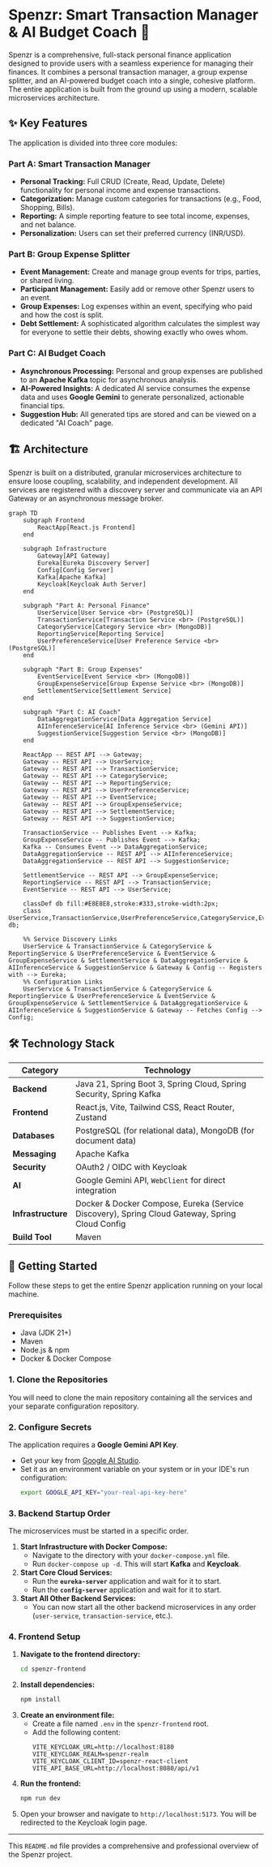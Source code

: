 
# Spenzr: Smart Transaction Manager & AI Budget Coach 💸

Spenzr is a comprehensive, full-stack personal finance application designed to provide users with a seamless experience for managing their finances. It combines a personal transaction manager, a group expense splitter, and an AI-powered budget coach into a single, cohesive platform. The entire application is built from the ground up using a modern, scalable microservices architecture.

## ✨ Key Features

The application is divided into three core modules:

### Part A: Smart Transaction Manager

  * **Personal Tracking:** Full CRUD (Create, Read, Update, Delete) functionality for personal income and expense transactions.
  * **Categorization:** Manage custom categories for transactions (e.g., Food, Shopping, Bills).
  * **Reporting:** A simple reporting feature to see total income, expenses, and net balance.
  * **Personalization:** Users can set their preferred currency (INR/USD).

### Part B: Group Expense Splitter

  * **Event Management:** Create and manage group events for trips, parties, or shared living.
  * **Participant Management:** Easily add or remove other Spenzr users to an event.
  * **Group Expenses:** Log expenses within an event, specifying who paid and how the cost is split.
  * **Debt Settlement:** A sophisticated algorithm calculates the simplest way for everyone to settle their debts, showing exactly who owes whom.

### Part C: AI Budget Coach

  * **Asynchronous Processing:** Personal and group expenses are published to an **Apache Kafka** topic for asynchronous analysis.
  * **AI-Powered Insights:** A dedicated AI service consumes the expense data and uses **Google Gemini** to generate personalized, actionable financial tips.
  * **Suggestion Hub:** All generated tips are stored and can be viewed on a dedicated "AI Coach" page.

## 🏗️ Architecture

Spenzr is built on a distributed, granular microservices architecture to ensure loose coupling, scalability, and independent development. All services are registered with a discovery server and communicate via an API Gateway or an asynchronous message broker.

```mermaid
graph TD
    subgraph Frontend
        ReactApp[React.js Frontend]
    end

    subgraph Infrastructure
        Gateway[API Gateway]
        Eureka[Eureka Discovery Server]
        Config[Config Server]
        Kafka[Apache Kafka]
        Keycloak[Keycloak Auth Server]
    end

    subgraph "Part A: Personal Finance"
        UserService[User Service <br> (PostgreSQL)]
        TransactionService[Transaction Service <br> (PostgreSQL)]
        CategoryService[Category Service <br> (MongoDB)]
        ReportingService[Reporting Service]
        UserPreferenceService[User Preference Service <br> (PostgreSQL)]
    end

    subgraph "Part B: Group Expenses"
        EventService[Event Service <br> (MongoDB)]
        GroupExpenseService[Group Expense Service <br> (MongoDB)]
        SettlementService[Settlement Service]
    end

    subgraph "Part C: AI Coach"
        DataAggregationService[Data Aggregation Service]
        AIInferenceService[AI Inference Service <br> (Gemini API)]
        SuggestionService[Suggestion Service <br> (MongoDB)]
    end

    ReactApp -- REST API --> Gateway;
    Gateway -- REST API --> UserService;
    Gateway -- REST API --> TransactionService;
    Gateway -- REST API --> CategoryService;
    Gateway -- REST API --> ReportingService;
    Gateway -- REST API --> UserPreferenceService;
    Gateway -- REST API --> EventService;
    Gateway -- REST API --> GroupExpenseService;
    Gateway -- REST API --> SettlementService;
    Gateway -- REST API --> SuggestionService;

    TransactionService -- Publishes Event --> Kafka;
    GroupExpenseService -- Publishes Event --> Kafka;
    Kafka -- Consumes Event --> DataAggregationService;
    DataAggregationService -- REST API --> AIInferenceService;
    DataAggregationService -- REST API --> SuggestionService;
    
    SettlementService -- REST API --> GroupExpenseService;
    ReportingService -- REST API --> TransactionService;
    EventService -- REST API --> UserService;

    classDef db fill:#E8E8E8,stroke:#333,stroke-width:2px;
    class UserService,TransactionService,UserPreferenceService,CategoryService,EventService,GroupExpenseService,SuggestionService db;

    %% Service Discovery Links
    UserService & TransactionService & CategoryService & ReportingService & UserPreferenceService & EventService & GroupExpenseService & SettlementService & DataAggregationService & AIInferenceService & SuggestionService & Gateway & Config -- Registers with --> Eureka;
    %% Configuration Links
    UserService & TransactionService & CategoryService & ReportingService & UserPreferenceService & EventService & GroupExpenseService & SettlementService & DataAggregationService & AIInferenceService & SuggestionService & Gateway -- Fetches Config --> Config;
```

## 🛠️ Technology Stack

| Category         | Technology                                                                          |
| ---------------- | ----------------------------------------------------------------------------------- |
| **Backend** | Java 21, Spring Boot 3, Spring Cloud, Spring Security, Spring Kafka                 |
| **Frontend** | React.js, Vite, Tailwind CSS, React Router, Zustand                                 |
| **Databases** | PostgreSQL (for relational data), MongoDB (for document data)                       |
| **Messaging** | Apache Kafka                                                                        |
| **Security** | OAuth2 / OIDC with Keycloak                                                         |
| **AI** | Google Gemini API, `WebClient` for direct integration                               |
| **Infrastructure** | Docker & Docker Compose, Eureka (Service Discovery), Spring Cloud Gateway, Spring Cloud Config |
| **Build Tool** | Maven                                                                               |

## 🚀 Getting Started

Follow these steps to get the entire Spenzr application running on your local machine.

### Prerequisites

  * Java (JDK 21+)
  * Maven
  * Node.js & npm
  * Docker & Docker Compose

### 1. Clone the Repositories

You will need to clone the main repository containing all the services and your separate configuration repository.

### 2. Configure Secrets

The application requires a **Google Gemini API Key**.

  * Get your key from [Google AI Studio](https://aistudio.google.com/).
  * Set it as an environment variable on your system or in your IDE's run configuration:
    ```bash
    export GOOGLE_API_KEY="your-real-api-key-here"
    ```

### 3. Backend Startup Order

The microservices must be started in a specific order.

1.  **Start Infrastructure with Docker Compose:**
      * Navigate to the directory with your `docker-compose.yml` file.
      * Run `docker-compose up -d`. This will start **Kafka** and **Keycloak**.
2.  **Start Core Cloud Services:**
      * Run the **`eureka-server`** application and wait for it to start.
      * Run the **`config-server`** application and wait for it to start.
3.  **Start All Other Backend Services:**
      * You can now start all the other backend microservices in any order (`user-service`, `transaction-service`, etc.).

### 4. Frontend Setup

1.  **Navigate to the frontend directory:**
    ```bash
    cd spenzr-frontend
    ```
2.  **Install dependencies:**
    ```bash
    npm install
    ```
3.  **Create an environment file:**
      * Create a file named `.env` in the `spenzr-frontend` root.
      * Add the following content:
        ```
        VITE_KEYCLOAK_URL=http://localhost:8180
        VITE_KEYCLOAK_REALM=spenzr-realm
        VITE_KEYCLOAK_CLIENT_ID=spenzr-react-client
        VITE_API_BASE_URL=http://localhost:8080/api/v1
        ```
4.  **Run the frontend:**
    ```bash
    npm run dev
    ```
5.  Open your browser and navigate to `http://localhost:5173`. You will be redirected to the Keycloak login page.

-----

This `README.md` file provides a comprehensive and professional overview of the Spenzr project.
